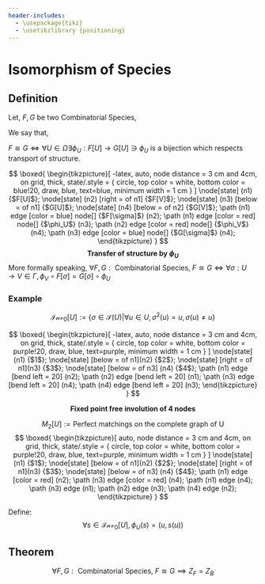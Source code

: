 ```yaml
---
header-includes:
  - \usepackage{tikz}
  - \usetikzlibrary {positioning}
---
```

# Isomorphism of Species

## Definition

Let,
  $F, G$ be two Combinatorial Species,

We say that,

$F \cong G \iff \forall U \in \Omega \exists \phi_U: F[U] \longrightarrow G[U] \ni \phi_U$ is a bijection which respects transport of structure.

$$
\boxed{
  \begin{tikzpicture}[
    -latex,
    auto,
    node distance = 3 cm and 4cm,
    on grid,
    thick,
    state/.style = { 
      circle, 
      top color = white, 
      bottom color = blue!20, 
      draw, 
      blue, 
      text=blue, 
      minimum width = 1 cm
    }
  ]
    \node[state] (n1) {$F[U]$};
    \node[state] (n2) [right = of n1] {$F[V]$};
    \node[state] (n3) [below = of n1] {$G[U]$};
    \node[state] (n4) [below = of n2] {$G[V]$};
    \path (n1) edge [color = blue] node[] {$F[\sigma]$} (n2);
    \path (n1) edge [color = red] node[] {$\phi_U$} (n3);
    \path (n2) edge [color = red] node[] {$\phi_V$} (n4);
    \path (n3) edge [color = blue] node[] {$G[\sigma]$} (n4);
  \end{tikzpicture}
}
$$
**$$\text{Transfer of structure by } \phi_U$$**
More formally speaking, $\forall F, G: \text{ Combinatorial Species, } F \cong G \iff \forall \sigma: U \longrightarrow V \in \Gamma, \phi_V \circ F[\sigma] = G[\sigma] \circ \phi_U$

### Example
$$\mathcal{Inv}_0[U] := \left\{\sigma \in \mathcal{S}(U) \left| \forall u \in U, \sigma^2(u) = u, \sigma(u) \ne u\right.\right\}$$

$$
\boxed{
\begin{tikzpicture}[
    -latex,
    auto,
    node distance = 3 cm and 4cm,
    on grid,
    thick,
    state/.style = { 
      circle, 
      top color = white, 
      bottom color = purple!20, 
      draw, 
      blue, 
      text=purple, 
      minimum width = 1 cm
    }
  ]
  \node[state] (n1) {$1$};
  \node[state] [below = of n1](n2) {$2$};
  \node[state] [right = of n1](n3) {$3$};
  \node[state] [below = of n3] (n4) {$4$};
  \path (n1) edge [bend left = 20] (n2);
  \path (n2) edge [bend left = 20] (n1);
  \path (n3) edge [bend left = 20] (n4);
  \path (n4) edge [bend left = 20] (n3);
\end{tikzpicture}                
}
$$

**$$\text{Fixed point free involution of 4 nodes}$$**

$$M_2[U] := \text{Perfect matchings on the complete graph of U}$$
$$
\boxed{
\begin{tikzpicture}[
    auto,
    node distance = 3 cm and 4cm,
    on grid,
    thick,
    state/.style = { 
      circle, 
      top color = white, 
      bottom color = purple!20, 
      draw, 
      blue, 
      text=purple, 
      minimum width = 1 cm
    }
  ]
  \node[state] (n1) {$1$};
  \node[state] [below = of n1](n2) {$2$};
  \node[state] [right = of n1](n3) {$3$};
  \node[state] [below = of n3] (n4) {$4$};
  \path (n1) edge [color = red] (n2);
  \path (n3) edge [color = red] (n4);
  \path (n1) edge (n4);
  \path (n3) edge (n1);
  \path (n2) edge (n3);
  \path (n4) edge (n2);
\end{tikzpicture}                
}
$$


Define: 
$$\forall s \in \mathcal{Inv}_0[U], \phi_U(s) = (u, s(u))$$

## Theorem

$$\forall F, G: \text{ Combinatorial Species, } F \cong G \implies Z_F = Z_B$$
